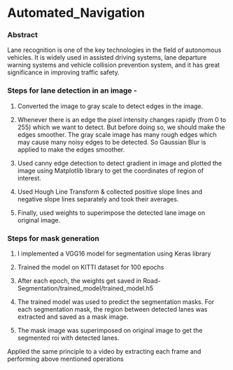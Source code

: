 # Automated_Navigation
### Abstract
Lane recognition is one of the key technologies in the field of autonomous vehicles. It is widely used in assisted driving systems, lane departure warning systems and vehicle collision prevention system, and it has great significance in improving traffic safety. 

### Steps for lane detection in an image -
1. Converted the image to gray scale to detect edges in the image. 

2. Whenever there is an edge the pixel intensity changes rapidly (from 0 to 255) which we want to detect. But before doing so, we should make the edges smoother. The gray scale image has many rough edges which may cause many noisy edges to be detected. So Gaussian Blur is applied to make the edges smoother.
 
3. Used canny edge detection to detect gradient in image and plotted the image using Matplotlib library to get the coordinates of region of interest. 

4. Used Hough Line Transform & collected positive slope lines and negative slope lines separately and
took their averages. 

5. Finally, used weights to superimpose the detected lane image on original image.

### Steps for mask generation
1. I implemented a VGG16 model for segmentation using Keras library

2. Trained the model on KITTI dataset for 100 epochs

3. After each epoch, the weights get saved in Road-Segmentation/trained_model/trained_model.h5

4. The trained model was used to predict the segmentation masks. For each segmentation mask, the region between detected lanes was extracted and saved as a mask image.

5. The mask image was superimposed on original image to get the segmented roi with detected lanes.

Applied the same principle to a video by extracting each frame and performing above mentioned operations
